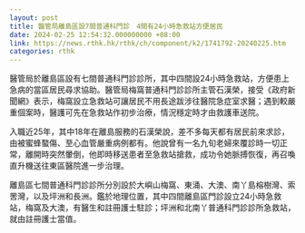 ```yaml
---
layout: post
title: 醫管局離島區設7間普通科門診　4間有24小時急救站方便居民
date: 2024-02-25 12:54:32.000000000 +08:00
link: https://news.rthk.hk/rthk/ch/component/k2/1741792-20240225.htm
categories: rthk
---
```


醫管局於離島區設有七間普通科門診診所，其中四間設24小時急救站，方便患上急病的當區居民尋求協助。醫管局梅窩普通科門診診所主管石漢榮，接受《政府新聞網》表示，梅窩設立急救站可讓居民不用長途跋涉往醫院急症室求醫；遇到較嚴重個案時，醫護可先在急救站作初步治療，情況穩定時才由救護車送院。

入職近25年，其中18年在離島服務的石漢榮說，差不多每天都有居民前來求診，由被蜜蜂螯傷、至心血管嚴重病例都有。他說曾有一名九旬老婦來覆診時一切正常，離開時突然暈倒，他即時移送患者至急救站搶救，成功令她脈搏恢復，再召喚直升機送往東區醫院進一步治理。

離島區七間普通科門診診所分別設於大嶼山梅窩、東涌、大澳、南丫島榕樹灣、索罟灣，以及坪洲和長洲。鑑於地理位置，其中四間離島區門診設立24小時急救站，梅窩及大澳，有醫生和註冊護士駐診；坪洲和北南丫普通科門診診所急救站，就由註冊護士當值。
